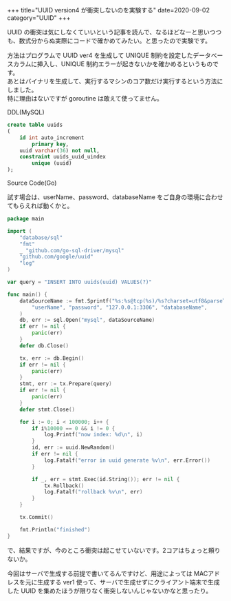 +++
title="UUID version4 が衝突しないのを実験する"
date=2020-09-02
category="UUID"
+++

UUID の衝突は気にしなくていいという記事を読んで、なるほどなーと思いつつも、数式分からぬ実際にコードで確かめてみたい。と思ったので実験です。

方法はプログラムで UUID ver4 を生成して UNIQUE 制約を設定したデータベースカラムに挿入し、UNIQUE 制約エラーが起きないかを確かめるというものです。  
あとはバイナリを生成して、実行するマシンのコア数だけ実行するという方法にしました。  
特に理由はないですが goroutine は敢えて使ってません。

DDL(MySQL)

```sql
create table uuids
(
	id int auto_increment
		primary key,
	uuid varchar(36) not null,
	constraint uuids_uuid_uindex
		unique (uuid)
);

```

Source Code(Go)

試す場合は、userName、password、databaseName をご自身の環境に合わせてもらえれば動くかと。

```go
package main

import (
	"database/sql"
	"fmt"
	_ "github.com/go-sql-driver/mysql"
	"github.com/google/uuid"
	"log"
)

var query = "INSERT INTO uuids(uuid) VALUES(?)"

func main() {
	dataSourceName := fmt.Sprintf("%s:%s@tcp(%s)/%s?charset=utf8&parseTime=true",
		"userName", "password", "127.0.0.1:3306", "databaseName",
	)
	db, err := sql.Open("mysql", dataSourceName)
	if err != nil {
		panic(err)
	}
	defer db.Close()

	tx, err := db.Begin()
	if err != nil {
		panic(err)
	}
	stmt, err := tx.Prepare(query)
	if err != nil {
		panic(err)
	}
	defer stmt.Close()

	for i := 0; i < 100000; i++ {
		if i%10000 == 0 && i != 0 {
			log.Printf("now index: %d\n", i)
		}
		id, err := uuid.NewRandom()
		if err != nil {
			log.Fatalf("error in uuid generate %v\n", err.Error())
		}

		if _, err = stmt.Exec(id.String()); err != nil {
			tx.Rollback()
			log.Fatalf("rollback %v\n", err)
		}
	}

	tx.Commit()

	fmt.Println("finished")
}
```


で、結果ですが、今のところ衝突は起こせていないです。2コアはちょっと頼りないか。

今回はサーバで生成する前提で書いてるんですけど、用途によっては MACアドレスを元に生成する ver1 使って、サーバで生成せずにクライアント端末で生成した UUID を集めたほうが限りなく衝突しないんじゃないかなと思ったり。
